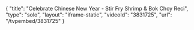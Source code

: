 {
    "title": "Celebrate Chinese New Year - Stir Fry Shrimp & Bok Choy Reci",
    "type": "solo",
    "layout": "iframe-static",
    "videoId": "3831725",
    "url": "\/tvpembed\/3831725"
}